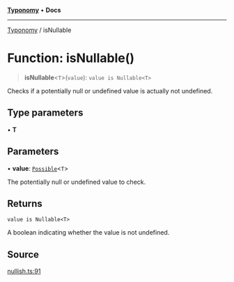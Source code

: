 [**Typonomy**](../README.md) • **Docs**

***

[Typonomy](../globals.md) / isNullable

# Function: isNullable()

> **isNullable**\<`T`\>(`value`): `value is Nullable<T>`

Checks if a potentially null or undefined value is actually not undefined.

## Type parameters

• **T**

## Parameters

• **value**: [`Possible`](../type-aliases/Possible.md)\<`T`\>

The potentially null or undefined value to check.

## Returns

`value is Nullable<T>`

A boolean indicating whether the value is not undefined.

## Source

[nullish.ts:91](https://github.com/softcraft-development/typonomy/blob/e9724ba9d0c158a8beed5b634614d25b27c7288a/src/nullish.ts#L91)
